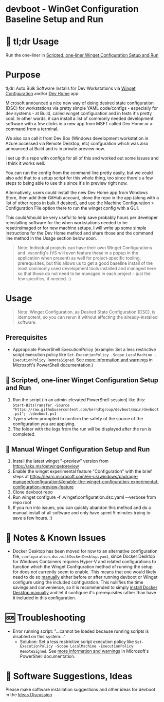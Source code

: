# devboot - WinGet Configuration Baseline Setup and Run
# 🏃 tl;dr Usage
Run the one-liner in [Scripted, one-liner Winget Configuration Setup and Run](#scripted-one-liner-winget-configuration-setup-and-run)
# Purpose
tl;dr: Auto Bulk Software Installs for Dev Workstations via [Winget Configuration]([url](https://learn.microsoft.com/en-us/windows/package-manager/configuration/)) and/or [Dev Home]([url](https://learn.microsoft.com/en-us/windows/dev-home/setup)) app

Microsoft announced a nice new way of doing desired state configuration (DSC) for workstations via pretty simple YAML code/configs - especially for dev systems - at Build, called winget configuration and in tests it's pretty cool. In other words, it can install a list of commonly needed development software with a few clicks in a new app from MSFT called Dev Home or a command from a terminal. 

We also can call it from Dev Box (Windows development workstation in Azure accessed via Remote Desktop, etc) confguration which was also announced at Build and is in private preview now. 

I set up this repo with configs for all of this and worked out some issues and I think it works well. 

You can run the config from the command line pretty easily, but we could also add that to a setup script for this whole thing, too since there's a few steps to being able to use this since it's in preview right now. 

Alternatively, users could install the new Dev Home app from Windows Store, then add their GitHub account, clone the repo in the app (along with a list of other repos in bulk if desired), and use the Machine Configuration > Configuration File option there to run the winget config with a GUI. 

This could/should be very useful to help save probably hours per developer reinstalling software for the when workstations needed to be reset/reimaged or for new machine setups. I will write up some simple instructions for the Dev Home method and share those and the command line method in the Usage section below soon. 

> Note: Individual projects can have their own Winget Configurations and .vsconfig's (VS will even feature these in a popup in the application when present) as well for project-specific tooling, prerequisites, but this allows us to get a good baseline install of the most commonly used development tools installed and managed here so that those do not need to be managed in each project - just the few specifics, if needed. :)

# Usage
> Note: Winget Configuration, as Desired State Configuration (DSC), is idempotent, so you can rerun it without affecting the already-installed software.

## Prerequisites
- Appropriate PowerShell ExecutionPolicy (example: Set a less restrictive script execution policy like `Set-ExecutionPolicy -Scope LocalMachine -ExecutionPolicy RemoteSigned`. See [more information and warnings](https://learn.microsoft.com/en-us/powershell/module/microsoft.powershell.core/about/about_execution_policies) in Microsoft's PowerShell documentation.)
## 🤖 Scripted, one-liner Winget Configuration Setup and Run
1. Run the script (in an admin-elevated PowerShell session) like this:<br/>
`Start-BitsTransfer -Source "https://raw.githubusercontent.com/berndtgroup/devboot/main/devboot.ps1"; .\devboot.ps1`
2. Type `y` when prompted to confirm the safety of the source of the configuration you are applying.
3. The folder with the logs from the run will be displayed after the run is completed. 

## 💪 Manual Winget Configuration Setup and Run
1. Install the latest winget "-preview" version from https://aka.ms/getwingetpreview
2. Enable the winget experimental feature "Configuration" with the brief steps at https://learn.microsoft.com/en-us/windows/package-manager/configuration/#enable-the-winget-configuration-experimental-configuration-preview-feature
3. Clone devboot repo
4. Run winget configure -f .winget\configuration.dsc.yaml --verbose from repo root
5. If you run into issues, you can quickly abandon this method and do a manual install of all software and only have spent 5 minutes trying to save a few hours. :)

# 📝 Notes & Known Issues
- Docker Desktop has been moved for now to an alternative configuration file, `configuration.dsc.withDockerDesktop.yaml`, since Docker Desktop for Windows Containers requires Hyper-V and related configurations to function which the Winget Configuration method of running the setup for does not currently seem to enable. This means that one would likely need to do so [manually](https://docs.docker.com/desktop/troubleshoot/topics/#hyper-v) either before or after running devboot or Winget configure using the included configuration. This nullifies the time savings and convenience, so it is recommended to simply [install Docker Desktop manually](https://docs.docker.com/desktop/install/windows-install/) and let it configure it's prerequisites rather than have it included in this configuration.

# 🆘 Troubleshooting
 - Error running script: "...cannot be loaded because running scripts is disabled on this system..."
   - Solution: Set a less restrictive script execution policy like `Set-ExecutionPolicy -Scope LocalMachine -ExecutionPolicy RemoteSigned`. See [more information and warnings](https://learn.microsoft.com/en-us/powershell/module/microsoft.powershell.core/about/about_execution_policies) in Microsoft's PowerShell documentation.

# 🙏 Software Suggestions, Ideas
Please make software installation suggestions and other ideas for devboot in the [Ideas Discussion](https://github.com/BerndtGroup/devboot/discussions/categories/ideas)

